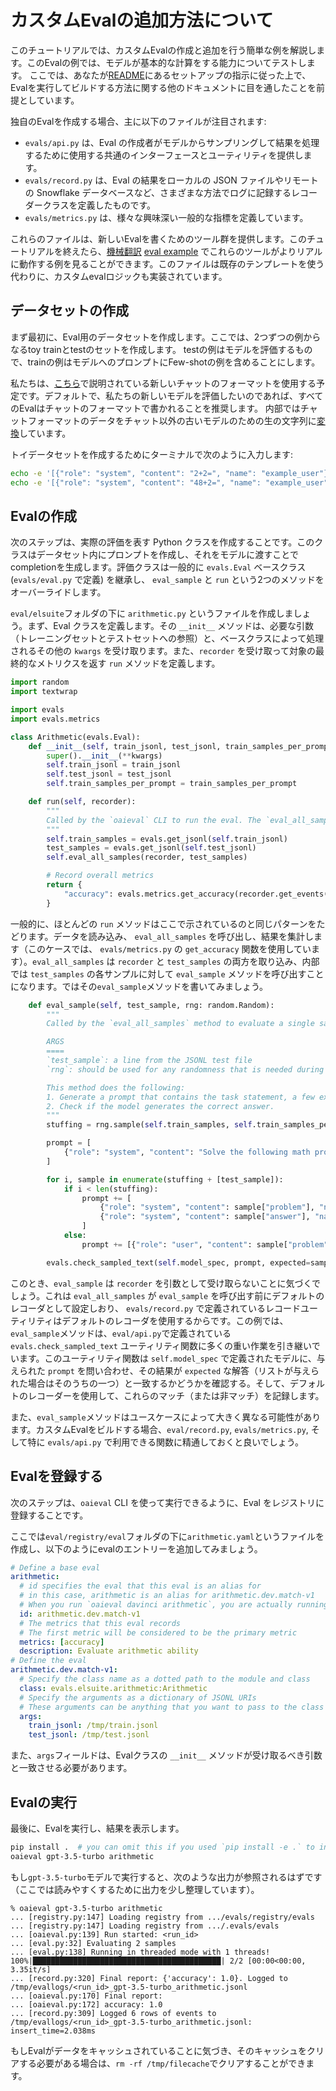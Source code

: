 # カスタムEvalの追加方法について

このチュートリアルでは、カスタムEvalの作成と追加を行う簡単な例を解説します。このEvalの例では、モデルが基本的な計算をする能力についてテストします。 ここでは、あなたが[README](../README.md)にあるセットアップの指示に従った上で、Evalを実行してビルドする方法に関する他のドキュメントに目を通したことを前提としています。

独自のEvalを作成する場合、主に以下のファイルが注目されます:
- `evals/api.py` は、Eval の作成者がモデルからサンプリングして結果を処理するために使用する共通のインターフェースとユーティリティを提供します。
- `evals/record.py` は、Eval の結果をローカルの JSON ファイルやリモートの Snowflake データベースなど、さまざまな方法でログに記録するレコーダークラスを定義したものです。
- `evals/metrics.py` は、様々な興味深い一般的な指標を定義しています。

これらのファイルは、新しいEvalを書くためのツール群を提供します。このチュートリアルを終えたら、[機械翻訳](../evals/elsuite/translate.py) [eval example](../examples/lafand-mt.ipynb) でこれらのツールがよりリアルに動作する例を見ることができます。このファイルは既存のテンプレートを使う代わりに、カスタムevalロジックも実装されています。

## データセットの作成

まず最初に、Eval用のデータセットを作成します。ここでは、2つずつの例からなるtoy trainとtestのセットを作成します。 testの例はモデルを評価するもので、trainの例はモデルへのプロンプトにFew-shotの例を含めることにします。

私たちは、[こちら](https://platform.openai.com/docs/guides/chat/introduction)で説明されている新しいチャットのフォーマットを使用する予定です。デフォルトで、私たちの新しいモデルを評価したいのであれば、すべてのEvalはチャットのフォーマットで書かれることを推奨します。 内部ではチャットフォーマットのデータをチャット以外の古いモデルのための生の文字列に[変換](../evals/prompt/base.py)しています。

トイデータセットを作成するためにターミナルで次のように入力します:
```bash
echo -e '[{"role": "system", "content": "2+2=", "name": "example_user"}, {"role": "system", "content": "4", "name": "example_assistant"}]\n[{"role": "system", "content": "4*4=", "name": "example_user"}, {"role": "system", "content": "16", "name": "example_assistant"}]' > /tmp/train.jsonl
echo -e '[{"role": "system", "content": "48+2=", "name": "example_user"}, {"role": "system", "content": "50", "name": "example_assistant"}]\n[{"role": "system", "content": "5*20=", "name": "example_user"}, {"role": "system", "content": "100", "name": "example_assistant"}]' > /tmp/test.jsonl
```

## Evalの作成

次のステップは、実際の評価を表す Python クラスを作成することです。このクラスはデータセット内にプロンプトを作成し、それをモデルに渡すことでcompletionを生成します。評価クラスは一般的に `evals.Eval` ベースクラス (`evals/eval.py` で定義) を継承し、 `eval_sample` と `run` という2つのメソッドをオーバーライドします。

`eval/elsuite`フォルダの下に `arithmetic.py` というファイルを作成しましょう。まず、Eval クラスを定義します。その `__init__` メソッドは、必要な引数（トレーニングセットとテストセットへの参照）と、ベースクラスによって処理されるその他の `kwargs` を受け取ります。また、`recorder` を受け取って対象の最終的なメトリクスを返す `run` メソッドを定義します。

```python
import random
import textwrap

import evals
import evals.metrics

class Arithmetic(evals.Eval):
    def __init__(self, train_jsonl, test_jsonl, train_samples_per_prompt=2, **kwargs):
        super().__init__(**kwargs)
        self.train_jsonl = train_jsonl
        self.test_jsonl = test_jsonl
        self.train_samples_per_prompt = train_samples_per_prompt

    def run(self, recorder):
        """
        Called by the `oaieval` CLI to run the eval. The `eval_all_samples` method calls `eval_sample`.
        """
        self.train_samples = evals.get_jsonl(self.train_jsonl)
        test_samples = evals.get_jsonl(self.test_jsonl)
        self.eval_all_samples(recorder, test_samples)

        # Record overall metrics
        return {
            "accuracy": evals.metrics.get_accuracy(recorder.get_events("match")),
        }
```

一般的に、ほとんどの `run` メソッドはここで示されているのと同じパターンをたどります。データを読み込み、 `eval_all_samples` を呼び出し、結果を集計します（このケースでは、 `evals/metrics.py` の `get_accuracy` 関数を使用しています）。`eval_all_samples` は `recorder` と `test_samples` の両方を取り込み、内部では `test_samples` の各サンプルに対して `eval_sample` メソッドを呼び出すことになります。ではその`eval_sample`メソッドを書いてみましょう。

```python
    def eval_sample(self, test_sample, rng: random.Random):
        """
        Called by the `eval_all_samples` method to evaluate a single sample.

        ARGS
        ====
        `test_sample`: a line from the JSONL test file
        `rng`: should be used for any randomness that is needed during evaluation

        This method does the following:
        1. Generate a prompt that contains the task statement, a few examples, and the test question.
        2. Check if the model generates the correct answer.
        """
        stuffing = rng.sample(self.train_samples, self.train_samples_per_prompt)

        prompt = [
            {"role": "system", "content": "Solve the following math problems"},
        ]

        for i, sample in enumerate(stuffing + [test_sample]):
            if i < len(stuffing):
                prompt += [
                    {"role": "system", "content": sample["problem"], "name": "example_user"},
                    {"role": "system", "content": sample["answer"], "name": "example_assistant"},
                ]
            else:
                prompt += [{"role": "user", "content": sample["problem"]}]

        evals.check_sampled_text(self.model_spec, prompt, expected=sample["answer"])
```
このとき、`eval_sample` は `recorder` を引数として受け取らないことに気づくでしょう。これは `eval_all_samples` が `eval_sample` を呼び出す前にデフォルトのレコーダとして設定しおり、 `evals/record.py` で定義されているレコードユーティリティはデフォルトのレコーダを使用するからです。この例では、`eval_sample`メソッドは、`eval/api.py`で定義されている `evals.check_sampled_text` ユーティリティ関数に多くの重い作業を引き継いでいます。このユーティリティ関数は `self.model_spec` で定義されたモデルに、与えられた `prompt` を問い合わせ、その結果が `expected` な解答（リストが与えられた場合はそのうちの一つ）と一致するかどうかを確認する。そして、デフォルトのレコーダーを使用して、これらのマッチ（または非マッチ）を記録します。

また、`eval_sample`メソッドはユースケースによって大きく異なる可能性があります。カスタムEvalをビルドする場合、`eval/record.py`, `evals/metrics.py`, そして特に `evals/api.py` で利用できる関数に精通しておくと良いでしょう。

## Evalを登録する

次のステップは、`oaieval` CLI を使って実行できるように、Eval をレジストリに登録することです。

ここでは`eval/registry/eval`フォルダの下に`arithmetic.yaml`というファイルを作成し、以下のようにevalのエントリーを追加してみましょう。

```yaml
# Define a base eval
arithmetic:
  # id specifies the eval that this eval is an alias for
  # in this case, arithmetic is an alias for arithmetic.dev.match-v1
  # When you run `oaieval davinci arithmetic`, you are actually running `oaieval davinci arithmetic.dev.match-v1`
  id: arithmetic.dev.match-v1
  # The metrics that this eval records
  # The first metric will be considered to be the primary metric
  metrics: [accuracy]
  description: Evaluate arithmetic ability
# Define the eval
arithmetic.dev.match-v1:
  # Specify the class name as a dotted path to the module and class
  class: evals.elsuite.arithmetic:Arithmetic
  # Specify the arguments as a dictionary of JSONL URIs
  # These arguments can be anything that you want to pass to the class constructor
  args:
    train_jsonl: /tmp/train.jsonl
    test_jsonl: /tmp/test.jsonl
```

また、`args`フィールドは、Evalクラスの `__init__` メソッドが受け取るべき引数と一致させる必要があります。

## Evalの実行

最後に、Evalを実行し、結果を表示します。

```sh
pip install .  # you can omit this if you used `pip install -e .` to install
oaieval gpt-3.5-turbo arithmetic
```

もし`gpt-3.5-turbo`モデルで実行すると、次のような出力が参照されるはずです（ここでは読みやすくするために出力を少し整理しています）。

```
% oaieval gpt-3.5-turbo arithmetic
... [registry.py:147] Loading registry from .../evals/registry/evals
... [registry.py:147] Loading registry from .../.evals/evals
... [oaieval.py:139] Run started: <run_id>
... [eval.py:32] Evaluating 2 samples
... [eval.py:138] Running in threaded mode with 1 threads!
100%|██████████████████████████████████████████| 2/2 [00:00<00:00,  3.35it/s]
... [record.py:320] Final report: {'accuracy': 1.0}. Logged to /tmp/evallogs/<run_id>_gpt-3.5-turbo_arithmetic.jsonl
... [oaieval.py:170] Final report:
... [oaieval.py:172] accuracy: 1.0
... [record.py:309] Logged 6 rows of events to /tmp/evallogs/<run_id>_gpt-3.5-turbo_arithmetic.jsonl: insert_time=2.038ms
```

もしEvalがデータをキャッシュされていることに気づき、そのキャッシュをクリアする必要がある場合は、`rm -rf /tmp/filecache`でクリアすることができます。
